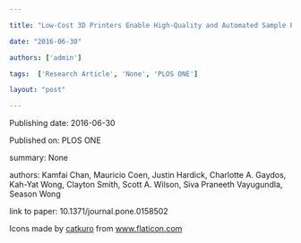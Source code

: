 ---
title: "Low-Cost 3D Printers Enable High-Quality and Automated Sample Preparation and Molecular Detection"
date: "2016-06-30"
authors: ['admin']
tags:  ['Research Article', 'None', 'PLOS ONE']
layout: "post"
---
Publishing date: 2016-06-30

Published on: PLOS ONE

summary: None

authors: Kamfai Chan, Mauricio Coen, Justin Hardick, Charlotte A. Gaydos, Kah-Yat Wong, Clayton Smith, Scott A. Wilson, Siva Praneeth Vayugundla, Season Wong

link to paper: 10.1371/journal.pone.0158502

Icons made by <a href="https://www.flaticon.com/free-icon/bookshelves_3576884" title="catkuro">catkuro</a> from <a href="https://www.flaticon.com/" title="Flaticon"> www.flaticon.com</a>